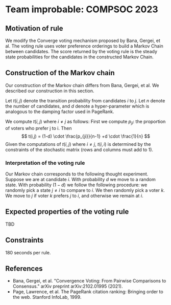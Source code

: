 # Team improbable: COMPSOC 2023


## Motivation of rule

We modify the Converge voting mechanism proposed by Bana, Gergei, et al. The voting rule uses voter preference orderings to build a Markov Chain between candidates. The score returned by the voting rule is the steady state probabilities for the candidates in the constructed Markov Chain.

## Construction of the Markov chain

Our construction of the Markov chain differs from  Bana, Gergei, et al. We described our construction in this section.

Let $t(i,j)$ denote the transition probability from candidates $i$ to $j$. Let $n$ denote the number of candidates, and $d$ denote a hyper-parameter which is analogous to the damping factor used in PageRank.

We compute $t(i,j)$ where $i \neq j$ as follows: First we compute $p_{ji}$: the proportion of voters who prefer j to i. Then
$$
t(i,j) = 
(1-d) \cdot \frac{p_{ji}}{n-1} 
+d \cdot \frac{1}{n}
$$
Given the computations of $t(i,j)$ where $i \neq j$, $t(i,i)$ is determined by the constraints of the stochastic matrix (rows and columns must add to 1).

### Interpretation of the voting rule

Our Markov chain corresponds to the following thought experiment. Suppose we are at candidate $i$. With probability $d$ we move to a random state. With probability $(1-d)$ we follow the following procedure: we randomly pick a state $j \neq i$ to compare to $i$. We then randomly pick a voter $k$. We move to $j$ if voter $k$ prefers $j$ to $i$, and otherwise we remain at $i$.  

## Expected properties of the voting rule

TBD

## Constraints

180 seconds per rule. 

## References

- Bana, Gergei, et al. "Convergence Voting: From Pairwise Comparisons to Consensus." arXiv preprint arXiv:2102.01995 (2021).
- Page, Lawrence, et al. The PageRank citation ranking: Bringing order to the web. Stanford InfoLab, 1999.
